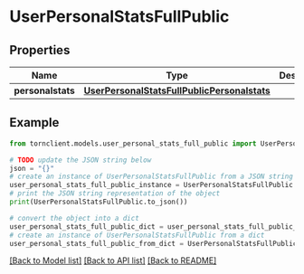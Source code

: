 # UserPersonalStatsFullPublic


## Properties

Name | Type | Description | Notes
------------ | ------------- | ------------- | -------------
**personalstats** | [**UserPersonalStatsFullPublicPersonalstats**](UserPersonalStatsFullPublicPersonalstats.md) |  | 

## Example

```python
from tornclient.models.user_personal_stats_full_public import UserPersonalStatsFullPublic

# TODO update the JSON string below
json = "{}"
# create an instance of UserPersonalStatsFullPublic from a JSON string
user_personal_stats_full_public_instance = UserPersonalStatsFullPublic.from_json(json)
# print the JSON string representation of the object
print(UserPersonalStatsFullPublic.to_json())

# convert the object into a dict
user_personal_stats_full_public_dict = user_personal_stats_full_public_instance.to_dict()
# create an instance of UserPersonalStatsFullPublic from a dict
user_personal_stats_full_public_from_dict = UserPersonalStatsFullPublic.from_dict(user_personal_stats_full_public_dict)
```
[[Back to Model list]](../README.md#documentation-for-models) [[Back to API list]](../README.md#documentation-for-api-endpoints) [[Back to README]](../README.md)


